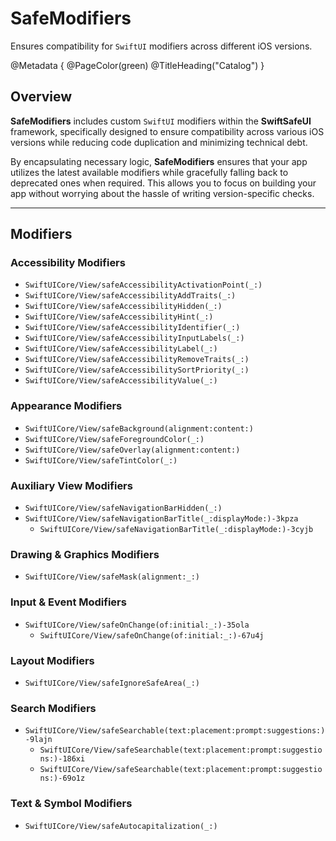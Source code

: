 # SafeModifiers

Ensures compatibility for `SwiftUI` modifiers across different iOS versions.

@Metadata {
    @PageColor(green)
    @TitleHeading("Catalog")
}


## Overview

**SafeModifiers** includes custom `SwiftUI` modifiers within the **SwiftSafeUI** framework, specifically designed to ensure compatibility across various iOS versions while reducing code duplication and minimizing technical debt.

By encapsulating necessary logic, **SafeModifiers** ensures that your app utilizes the latest available modifiers while gracefully falling back to deprecated ones when required. This allows you to focus on building your app without worrying about the hassle of writing version-specific checks.


***


## Modifiers

### Accessibility Modifiers

- ``SwiftUICore/View/safeAccessibilityActivationPoint(_:)``
- ``SwiftUICore/View/safeAccessibilityAddTraits(_:)``
- ``SwiftUICore/View/safeAccessibilityHidden(_:)``
- ``SwiftUICore/View/safeAccessibilityHint(_:)``
- ``SwiftUICore/View/safeAccessibilityIdentifier(_:)``
- ``SwiftUICore/View/safeAccessibilityInputLabels(_:)``
- ``SwiftUICore/View/safeAccessibilityLabel(_:)``
- ``SwiftUICore/View/safeAccessibilityRemoveTraits(_:)``
- ``SwiftUICore/View/safeAccessibilitySortPriority(_:)``
- ``SwiftUICore/View/safeAccessibilityValue(_:)``

### Appearance Modifiers

- ``SwiftUICore/View/safeBackground(alignment:content:)``
- ``SwiftUICore/View/safeForegroundColor(_:)``
- ``SwiftUICore/View/safeOverlay(alignment:content:)``
- ``SwiftUICore/View/safeTintColor(_:)``

### Auxiliary View Modifiers

- ``SwiftUICore/View/safeNavigationBarHidden(_:)``
- ``SwiftUICore/View/safeNavigationBarTitle(_:displayMode:)-3kpza``
    - ``SwiftUICore/View/safeNavigationBarTitle(_:displayMode:)-3cyjb``

### Drawing & Graphics Modifiers

- ``SwiftUICore/View/safeMask(alignment:_:)``

### Input & Event Modifiers

- ``SwiftUICore/View/safeOnChange(of:initial:_:)-35ola``
    - ``SwiftUICore/View/safeOnChange(of:initial:_:)-67u4j``

### Layout Modifiers

- ``SwiftUICore/View/safeIgnoreSafeArea(_:)``

### Search Modifiers

- ``SwiftUICore/View/safeSearchable(text:placement:prompt:suggestions:)-9lajn``
    - ``SwiftUICore/View/safeSearchable(text:placement:prompt:suggestions:)-186xi``
    - ``SwiftUICore/View/safeSearchable(text:placement:prompt:suggestions:)-69o1z``

### Text & Symbol Modifiers

- ``SwiftUICore/View/safeAutocapitalization(_:)``
